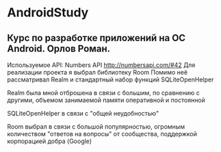 # AndroidStudy
## Курс по разработке приложений на ОС Android. Орлов Роман.

Используемое API: Numbers API <a href='http://numbersapi.com/#42'>http://numbersapi.com/#42</a>
Для реализации проекта я выбрал библиотеку Room
Помимо неё рассматривал Realm и стандартный набор функций SQLiteOpenHelper

Realm была мной отброшена в связи с большим, по сравнению с другими, объемом занимаемой памяти оперативной и постоянной

SQLiteOpenHelper в связи с "общей неудобностью"

Room выбрал в связи с
                      большой популярностью,
                      огромным количеством "ответов на вопросы" от сообщества,
                      поддержкой корпорацией добра (Google)
